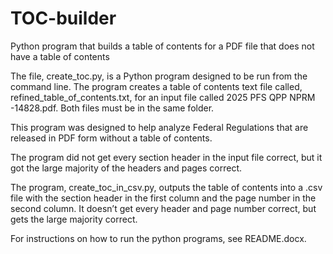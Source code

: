 # TOC-builder
Python program that builds a table of contents for a PDF file that does not have a table of contents

The file, create_toc.py, is a Python program designed to be run from the command line. The program creates a table of contents text file called, refined_table_of_contents.txt, for an input file called 2025 PFS QPP NPRM -14828.pdf. Both files must be in the same folder. 

This program was designed to help analyze Federal Regulations that are released in PDF form without a table of contents. 

The program did not get every section header in the input file correct, but it got the large majority of the headers and pages correct. 

The program, create_toc_in_csv.py, outputs the table of contents into a .csv file with the section header in the first column and the page number in the second column. It doesn’t get every header and page number correct, but gets the large majority correct. 

For instructions on how to run the python programs, see README.docx.
